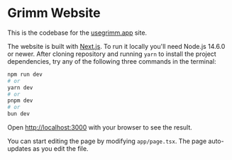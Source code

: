 # Grimm Website

This is the codebase for the [usegrimm.app](https://usegrimm.app) site.

The website is built with [Next.js](https://nextjs.org). To run it locally you'll need Node.js 14.6.0 or newer. After cloning repository and running `yarn` to install the project dependencies, try any of the following three commands in the terminal:

```bash
npm run dev
# or
yarn dev
# or
pnpm dev
# or
bun dev
```

Open [http://localhost:3000](http://localhost:3000) with your browser to see the result.

You can start editing the page by modifying `app/page.tsx`. The page auto-updates as you edit the file.
